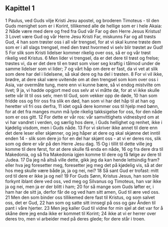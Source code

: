 ## Kapittel 1

1 Paulus, ved Guds vilje Kristi Jesu apostel, og broderen Timoteus - til den Guds menighet som er i Korint, tillikemed alle de hellige som er i hele Akaia:
2 Nåde være med dere og fred fra Gud vår Far og den Herre Jesus Kristus!
3 Lovet være Gud og vår Herre Jesu Kristi Far, miskunns Far og all trøsts Gud,
4 han som trøster oss i all vår trengsel, for at vi skal kunne trøste dem som er i all slags trengsel, med den trøst hvormed vi selv blir trøstet av Gud!
5 For slik som Kristi lidelser kommer rikelig over oss, så er og vår trøst rikelig ved Kristus.
6 Men lider vi trengsel, da er det dere til trøst og frelse; trøstes vi, da er det dere til en trøst som viser seg kraftig i tålmod under de samme lidelser som vi lider;
7 og vårt håp om dere er fast, da vi vet at slik som dere har del i lidelsene, så skal dere og ha del i trøsten.
8 For vi vil ikke, brødre, at dere skal være uvitende om at den trengsel som kom over oss i Asia, var overmåte tung, mere enn vi kunne bære, så vi endog mistvilte om livet;
9 ja, vi hadde opgjort med oss selv at vi måtte dø, for at vi ikke skulle sette vår lit til oss selv, men til Gud, som vekker opp de døde,
10 han som fridde oss og frir oss fra slik en død, han som vi har det håp til at han og heretter vil fri oss derfra,
11 idet også dere kommer oss til hjelp med bønn, for at det fra manges munn må lyde rikelig takksigelse for oss, for den nåde som er oss gitt.
12 For dette er vår ros: vår samvittighets vidnesbyrd om at vi har vandret i verden, og særlig hos dere, i Guds hellighet og renhet, ikke i kjødelig visdom, men i Guds nåde.
13 For vi skriver ikke annet til dere enn det dere leser eller skjønner, og jeg håper at dere og skal skjønne det inntil enden
14 - slik som dere jo for en del har skjønt oss - at vi er deres ros, slik som og dere er vår på den Herre Jesu dag.
15 Og i tillit til dette ville jeg komme til dere først, for at dere skulle få enda en nåde,
16 og fra dere dra til Makedonia, og så fra Makedonia igjen komme til dere og få følge av dere til Judea.
17 Da jeg nå altså ville dette, gikk jeg da kan hende lettsindig fram? eller hva jeg foresetter meg, foresetter jeg meg det på kjødelig vis, så at der hos meg skulle være både ja, ja og nei, nei?
18 Så sant Gud er trofast: mitt ord til dere er ikke ja og nei!
19 For Guds Sønn, Kristus Jesus, han som ble forkynt iblant dere ved oss, ved meg og Silvanus og Timoteus, han var ikke ja og nei, men ja er der blitt i ham;
20 for så mange som Guds løfter er, i ham har de sitt ja, derfor får de og ved ham sitt amen, Gud til ære ved oss.
21 Men den som binder oss tillikemed dere fast til Kristus, og som salvet oss, det er Gud,
22 han som og satte sitt innsegl på oss og gav Ånden til pant i våre hjerter.
23 Men jeg kaller Gud til vidne for min sjel at det var for å skåne dere jeg enda ikke er kommet til Korint;
24 ikke at vi er herrer over deres tro, men vi arbeider med på deres glede; for dere står i troen.
